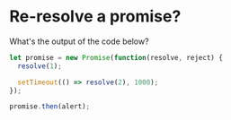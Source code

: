 # Re-resolve a promise?

What's the output of the code below?

```javascript
let promise = new Promise(function(resolve, reject) {
  resolve(1);

  setTimeout(() => resolve(2), 1000);
});

promise.then(alert);
```

